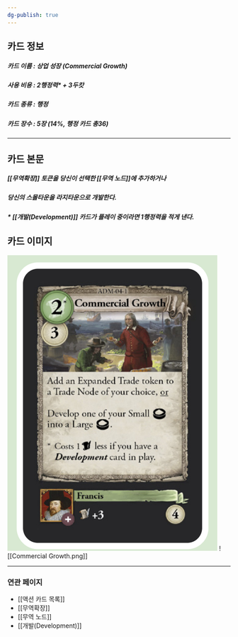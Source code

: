 ```yaml
---
dg-publish: true
---
```

## 카드 정보
##### 카드 이름 : 상업 성장 (Commercial Growth)
##### 사용 비용 : 2행정력* + 3두캇  
##### 카드 종류 : 행정
##### 카드 장수 : 5장 (14%, 행정 카드 총36)
---
## 카드 본문
##### [[무역확장]] 토큰을 당신이 선택한 [[무역 노드]]에 추가하거나
##### 당신의 스몰타운을 라지타운으로 개발한다.
##### * [[개발(Development)]] 카드가 플레이 중이라면 1행정력을 적게 낸다.


## 카드 이미지
<img src="\Assets\Commercial Growth.png"/>
![[Commercial Growth.png]]


---
### 연관 페이지
- [[액션 카드 목록]]
- [[무역확장]]
- [[무역 노드]]
- [[개발(Development)]]


